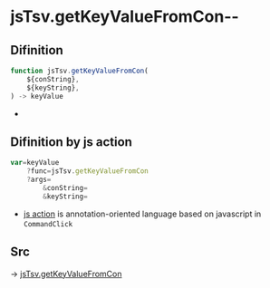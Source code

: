 # jsTsv.getKeyValueFromCon--

## Difinition

```js.js
function jsTsv.getKeyValueFromCon(
	${conString},
	${keyString},
) -> keyValue
```

- 


## Difinition by js action

```js.js
var=keyValue
	?func=jsTsv.getKeyValueFromCon
	?args=
		&conString=
		&keyString=
```

- [js action](#) is annotation-oriented language based on javascript in `CommandClick`



## Src

-> [jsTsv.getKeyValueFromCon](https://github.com/puutaro/CommandClick/blob/master/app/src/main/java/com/puutaro/commandclick/fragment_lib/terminal_fragment/js_interface/tsv/JsTsv.kt#L125)


